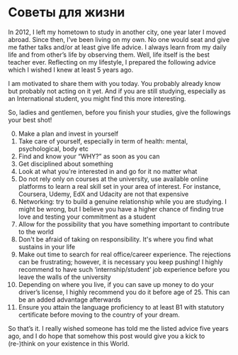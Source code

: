 # Советы для жизни

In 2012, I left my hometown to study in another city, one year later I moved abroad. Since then, I’ve been living on my own. No one would seat and give me father talks and/or at least give life advice. I always learn from my daily life and from other’s life by observing them. Well, life itself is the best teacher ever.
Reflecting on my lifestyle, I prepared the following advice which I wished I knew at least 5 years ago.  

I am motivated to share them with you today. You probably already know but probably not acting on it yet. And if you are still studying, especially as an International student, you might find this more interesting. 

So, ladies and gentlemen, before you finish your studies, give the followings your best shot!

0. Make a plan and invest in yourself
1. Take care of yourself, especially in term of health: mental, psychological, body etc
2. Find and know your “WHY?” as soon as you can
3. Get disciplined about something
4. Look at what you're interested in and go for it no matter what
5. Do not rely only on courses at the university, use available online platforms to learn a real skill set in your area of interest. For instance, Coursera, Udemy, EdX and Udacity are not that expensive
6. Networking: try to build a genuine relationship while you are studying. 
I might be wrong, but I believe you have a higher chance of finding true love and testing your commitment as a student
7. Allow for the possibility that you have something important to contribute to the world
8. Don't be afraid of taking on responsibility. It's where you find what sustains in your life
9. Make out time to search for real office/career experience. The rejections can be frustrating; however, it is necessary you keep pushing! I highly recommend to have such ‘internship/student’ job experience before you leave the walls of the university
10. Depending on where you live, if you can save up money to do your driver’s license, I highly recommend you do it before age of 25. This can be an added advantage afterwards
11. Ensure you attain the language proficiency to at least B1 with statutory certificate before moving to the country of your dream.

So that’s it. I really wished someone has told me the listed advice five years ago, and I do hope that somehow this post would give you a kick to (re-)think on your existence in this World. 